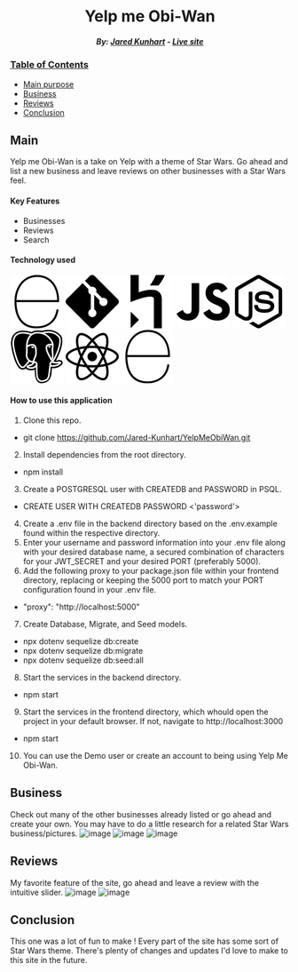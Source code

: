 <h1 align="center"> Yelp me Obi-Wan </h1>

<h5 align="center">  By:  <a href="https://github.com/Jared-Kunhart">Jared Kunhart</a> - <a href="https://yelpmeobiwan.herokuapp.com/"><i>Live site</i></h5>

### Table of Contents
- [Main purpose](#main)
- [Business](#business)
- [Reviews](#reviews)
- [Conclusion](#conclusion)

## Main
  Yelp me Obi-Wan is a take on Yelp with a theme of Star Wars. Go ahead and list a new business and leave reviews on other businesses with a Star Wars feel.

#### Key Features
- Businesses
- Reviews
- Search

#### Technology used

![alt text](https://github.com/Workshape/tech-icons/blob/master/icons/expressjs.svg)
![alt text](https://github.com/Workshape/tech-icons/blob/master/icons/git.svg)
![alt text](https://github.com/Workshape/tech-icons/blob/master/icons/heroku.svg)
![alt text](https://github.com/Workshape/tech-icons/blob/master/icons/javascript.svg)
![alt text](https://github.com/Workshape/tech-icons/blob/master/icons/nodejs.svg)
![alt text](https://github.com/Workshape/tech-icons/blob/master/icons/postgres.svg)
![alt text](https://github.com/Workshape/tech-icons/blob/master/icons/react.svg)
![alt text](https://github.com/Workshape/tech-icons/blob/master/icons/expressjs.svg)
  
#### How to use this application
1. Clone this repo.
  - git clone https://github.com/Jared-Kunhart/YelpMeObiWan.git
2. Install dependencies from the root directory.
  - npm install
3. Create a POSTGRESQL user with CREATEDB and PASSWORD in PSQL.
  - CREATE USER <name> WITH CREATEDB PASSWORD <'password'>
4. Create a .env file in the backend directory based on the .env.example found within the respective directory.
5. Enter your username and password information into your .env file along with your desired database name, a secured combination of characters for your JWT_SECRET and your desired PORT (preferably 5000).
6. Add the following proxy to your package.json file within your frontend directory, replacing or keeping the 5000 port to match your PORT configuration found in your .env file.
  - "proxy": "http://localhost:5000"
7. Create Database, Migrate, and Seed models.
  - npx dotenv sequelize db:create
  - npx dotenv sequelize db:migrate
  - npx dotenv sequelize db:seed:all
8. Start the services in the backend directory.
  - npm start
9. Start the services in the frontend directory, which whould open the project in your default browser. If not, navigate to http://localhost:3000
  - npm start
10. You can use the Demo user or create an account to being using Yelp Me Obi-Wan.

## Business
  Check out many of the other businesses already listed or go ahead and create your own. You may have to do a little research for a related Star Wars business/pictures.
 ![image](https://user-images.githubusercontent.com/89172742/172462758-667a3017-c9a5-446f-a762-ebd36cb76500.png)
![image](https://user-images.githubusercontent.com/89172742/172462828-56894998-acc7-4851-9f33-6de819309213.png)
![image](https://user-images.githubusercontent.com/89172742/172462868-29ef4949-da65-4af8-b011-66a94ed18d7c.png)


## Reviews
My favorite feature of the site, go ahead and leave a review with the intuitive slider.
  ![image](https://user-images.githubusercontent.com/89172742/172462990-e0908985-3022-48ce-bf24-30eacfd4af8c.png)
![image](https://user-images.githubusercontent.com/89172742/172463029-5ceb7506-02de-491e-bbad-c00f0eeea05d.png)

  
## Conclusion
This one was a lot of fun to make ! Every part of the site has some sort of Star Wars theme. There's plenty of changes and updates I'd love to make to this site in the future.

